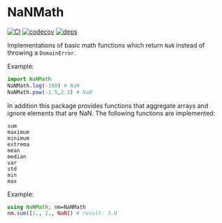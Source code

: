 # NaNMath

[![CI](https://github.com/JuliaMath/NaNMath.jl/actions/workflows/ci.yml/badge.svg)](https://github.com/JuliaMath/NaNMath.jl/actions/workflows/ci.yml)
[![codecov](https://codecov.io/gh/JuliaMath/NaNMath.jl/graph/badge.svg?token=uoFvfoAd4T)](https://codecov.io/gh/JuliaMath/NaNMath.jl)
[![deps](https://juliahub.com/docs/General/NaNMath/stable/deps.svg)](https://juliahub.com/ui/Packages/General/NaNMath?t=2)

Implementations of basic math functions which return ``NaN`` instead of throwing a ``DomainError``.

Example:
```julia
import NaNMath
NaNMath.log(-100) # NaN
NaNMath.pow(-1.5,2.3) # NaN
```

In addition this package provides functions that aggregate arrays and ignore elements that are NaN.
The following functions are implemented:

```
sum
maximum
minimum
extrema
mean
median
var
std
min
max
```

Example:
```julia
using NaNMath; nm=NaNMath
nm.sum([1., 2., NaN]) # result: 3.0
```

